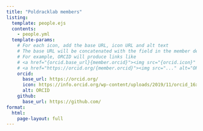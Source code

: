 ```yaml
---
title: "Poldracklab members"
listing:
  template: people.ejs
  contents:
    - people.yml
  template-params:
    # For each icon, add the base URL, icon URL and alt text
    # The base URL will be concatenated with the field in the member definition
    # For example, ORCID will produce links like
    # <a href="{orcid.base_url}{member.orcid}"><img src="{orcid.icon}" alt="{orcid.alt}"></a>
    # <a href="https://orcid.org/{member.orcid}"><img src="..." alt="ORCID"></a>
    orcid:
      base_url: https://orcid.org/
      icon: https://info.orcid.org/wp-content/uploads/2019/11/orcid_16x16.png
      alt: ORCID
    github:
      base_url: https://github.com/
format:
  html:
    page-layout: full
---
```

